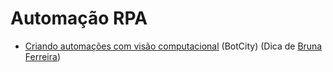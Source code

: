 # Automação RPA

- [Criando automações com visão computacional](https://developers.botcity.dev/academy/pybr2022/aula1) (BotCity) (Dica de [Bruna Ferreira](https://github.com/bugelseif))